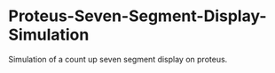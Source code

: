 # Proteus-Seven-Segment-Display-Simulation
Simulation of a count up seven segment display on proteus.
